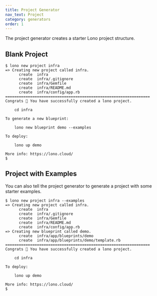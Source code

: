 ```yaml
---
title: Project Generator
nav_text: Project
category: generators
order: 1
---
```


The project generator creates a starter Lono project structure.

## Blank Project


    $ lono new project infra
    => Creating new project called infra.
          create  infra
          create  infra/.gitignore
          create  infra/Gemfile
          create  infra/README.md
          create  infra/config/app.rb
    ================================================================
    Congrats 🎉 You have successfully created a lono project.

        cd infra

    To generate a new blueprint:

        lono new blueprint demo --examples

    To deploy:

        lono up demo

    More info: https://lono.cloud/
    $

## Project with Examples

You can also tell the project generator to generate a project with some starter examples.

    $ lono new project infra --examples
    => Creating new project called infra.
          create  infra
          create  infra/.gitignore
          create  infra/Gemfile
          create  infra/README.md
          create  infra/config/app.rb
    => Creating new blueprint called demo.
          create  infra/app/blueprints/demo
          create  infra/app/blueprints/demo/template.rb
    ================================================================
    Congrats 🎉 You have successfully created a lono project.

        cd infra

    To deploy:

        lono up demo

    More info: https://lono.cloud/
    $